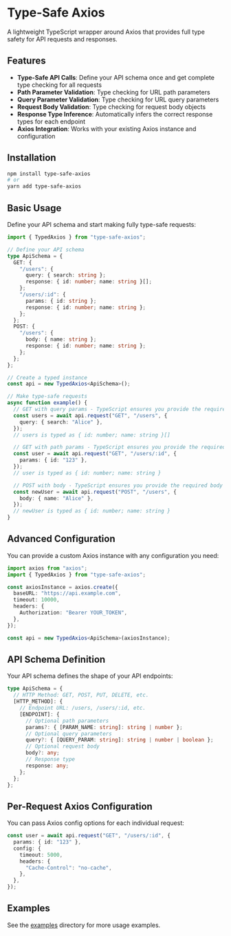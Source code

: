 # Type-Safe Axios

A lightweight TypeScript wrapper around Axios that provides full type safety for API requests and responses.

## Features

- **Type-Safe API Calls**: Define your API schema once and get complete type checking for all requests
- **Path Parameter Validation**: Type checking for URL path parameters
- **Query Parameter Validation**: Type checking for URL query parameters
- **Request Body Validation**: Type checking for request body objects
- **Response Type Inference**: Automatically infers the correct response types for each endpoint
- **Axios Integration**: Works with your existing Axios instance and configuration

## Installation

```bash
npm install type-safe-axios
# or
yarn add type-safe-axios
```

## Basic Usage

Define your API schema and start making fully type-safe requests:

```typescript
import { TypedAxios } from "type-safe-axios";

// Define your API schema
type ApiSchema = {
  GET: {
    "/users": {
      query: { search: string };
      response: { id: number; name: string }[];
    };
    "/users/:id": {
      params: { id: string };
      response: { id: number; name: string };
    };
  };
  POST: {
    "/users": {
      body: { name: string };
      response: { id: number; name: string };
    };
  };
};

// Create a typed instance
const api = new TypedAxios<ApiSchema>();

// Make type-safe requests
async function example() {
  // GET with query params - TypeScript ensures you provide the required query params
  const users = await api.request("GET", "/users", {
    query: { search: "Alice" },
  });
  // users is typed as { id: number; name: string }[]

  // GET with path params - TypeScript ensures you provide the required path params
  const user = await api.request("GET", "/users/:id", {
    params: { id: "123" },
  });
  // user is typed as { id: number; name: string }

  // POST with body - TypeScript ensures you provide the required body
  const newUser = await api.request("POST", "/users", {
    body: { name: "Alice" },
  });
  // newUser is typed as { id: number; name: string }
}
```

## Advanced Configuration

You can provide a custom Axios instance with any configuration you need:

```typescript
import axios from "axios";
import { TypedAxios } from "type-safe-axios";

const axiosInstance = axios.create({
  baseURL: "https://api.example.com",
  timeout: 10000,
  headers: {
    Authorization: "Bearer YOUR_TOKEN",
  },
});

const api = new TypedAxios<ApiSchema>(axiosInstance);
```

## API Schema Definition

Your API schema defines the shape of your API endpoints:

```typescript
type ApiSchema = {
  // HTTP Method: GET, POST, PUT, DELETE, etc.
  [HTTP_METHOD]: {
    // Endpoint URL: /users, /users/:id, etc.
    [ENDPOINT]: {
      // Optional path parameters
      params?: { [PARAM_NAME: string]: string | number };
      // Optional query parameters
      query?: { [QUERY_PARAM: string]: string | number | boolean };
      // Optional request body
      body?: any;
      // Response type
      response: any;
    };
  };
};
```

## Per-Request Axios Configuration

You can pass Axios config options for each individual request:

```typescript
const user = await api.request("GET", "/users/:id", {
  params: { id: "123" },
  config: {
    timeout: 5000,
    headers: {
      "Cache-Control": "no-cache",
    },
  },
});
```

## Examples

See the [examples](./examples) directory for more usage examples.
